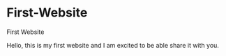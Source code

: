 # First-Website
First Website

Hello, this is my first website and I am excited to be able share it with you. 
